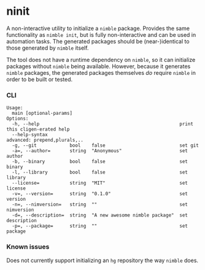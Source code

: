 # ninit

A non-interactive utility to initialize a `nimble` package. Provides the same functionality as `nimble init`, but is fully non-interactive and can be used in automation tasks. The generated packages should be (near-)identical to those generated by `nimble` itself.

The tool does not have a runtime dependency on `nimble`, so it can initialize packages without `nimble` being available. However, because it generates `nimble` packages, the generated packages themselves *do* require `nimble` in order to be built or tested.

### CLI

```
Usage:
  main [optional-params] 
Options:
  -h, --help                                                   print this cligen-erated help
  --help-syntax                                                advanced: prepend,plurals,..
  -g, --git            bool    false                           set git
  -a=, --author=       string  "Anonymous"                     set author
  -b, --binary         bool    false                           set binary
  -l, --library        bool    false                           set library
  --license=           string  "MIT"                           set license
  -v=, --version=      string  "0.1.0"                         set version
  -n=, --nimversion=   string  ""                              set nimversion
  -d=, --description=  string  "A new awesome nimble package"  set description
  -p=, --package=      string  ""                              set package
```

### Known issues

Does not currently support initializing an `hg` repository the way `nimble` does.
